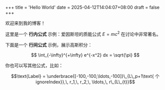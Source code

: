 +++
title = 'Hello World'
date = 2025-04-12T14:04:07+08:00
draft = false
+++


欢迎来到我的博客！

这里是一个 **行内公式** 示例：爱因斯坦的质能公式 $E = mc^2$ 在讨论中非常著名。

下面是一个 **行间公式** 示例，展示高斯积分：


$$
\int_{-\infty}^{+\infty} e^{-x^2} dx = \sqrt{\pi}
$$

你也可以写其他公式，比如：


$$\text{Label} = \underbrace{[-100,-100,\ldots,-100]}\_{L\_p+1\text{ 个ignoreIndex}},\, r_1,\, r_2,\, \ldots,\, r\_{L\_{t}}$$

